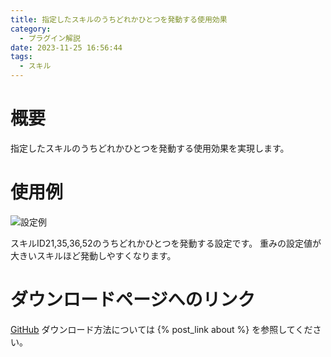 ```yaml
---
title: 指定したスキルのうちどれかひとつを発動する使用効果
category:
  - プラグイン解説
date: 2023-11-25 16:56:44
tags:
  - スキル
---
```


# 概要

指定したスキルのうちどれかひとつを発動する使用効果を実現します。

# 使用例

![設定例](random-skill.png "設定例")

スキルID21,35,36,52のうちどれかひとつを発動する設定です。
重みの設定値が大きいスキルほど発動しやすくなります。

# ダウンロードページへのリンク

[GitHub](https://github.com/elleonard/DarkPlasma-MZ-Plugins/blob/release/DarkPlasma_RandomSkill.js)
ダウンロード方法については {% post_link about %} を参照してください。
